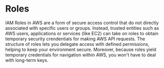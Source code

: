 # Roles    

IAM Roles in AWS are a form of secure access control that do not directly associated with specific users or groups. Instead, trusted entities such as AWS users, applications or services (like EC2) can take on roles to obtain temporary security crendentials for making AWS API requests. The structure of roles lets you delegate access with defined permissions, helping to keep your environment secure. Moreover, because roles yield temporary credentials for navigation within AWS, you won't have to deal with long-term keys.
